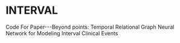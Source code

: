 # INTERVAL
Code For Paper---Beyond points: Temporal Relational Graph Neural Network for Modeling Interval Clinical Events
